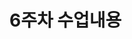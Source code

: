 # 6주차 수업내용

<!--
김경민 - 07훅
06React_Hook
2024/Web_Programing05

훅이란
ㄴ useState에서 count, setCount가 뭐냐 뭔데 useState(0); 으로 객체를 주냐
ㄴ 변수의 값이 바뀌면 자동으로 "리 렌더링" 해주는게 useState이다

컴포넌트 안의 변수 = state이다.
state는 값을 바꿀 수 있다.
state의 값이 바뀌면 자동으로 리렌더링 하게 해주는게 있는데 그게 useState이다 
즉, 유동적인 변수를 사용할 떄 화면에 그려지는 변수도 정상적으로 변경되길 원한다면 사용한다.

- state변수를 변경할 거라면 세터게터 마냥 지정된 함수만 사용해야 한다.
밑의 예시로 state 를 변경하라면 setState(state+1) 이런식으로

const [state, setState] = useState(initialValue);
state: 현재 상태 값
setState: 상태를 변경하는 함수
initialValue: 상태의 초기 값

동기화 개념잡기
sync, block, non block sync, block sync

array destructuring

리액트로 레포트 웹 만드는데 (페이지 상관 X) 누군가에게 도움이 되는 웹 페이지를 만들어라
ㄴ 홍보성, 공부 등
단, props: 3개 이상, state: 3개 이상 활용

-->